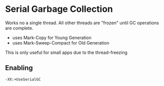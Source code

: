 # Serial Garbage Collection
Works no a single thread. All other threads are "frozen" until GC operations are complete. 
- uses Mark-Copy for Young Generation
- uses Mark-Sweep-Compact for Old Generation

This is only useful for small apps due to the thread-freezing


## Enabling

    -XX:+UseSerialGC
